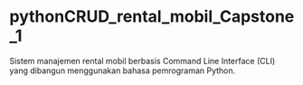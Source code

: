 # pythonCRUD_rental_mobil_Capstone_1
Sistem manajemen rental mobil berbasis Command Line Interface (CLI) yang dibangun menggunakan bahasa pemrograman Python.
